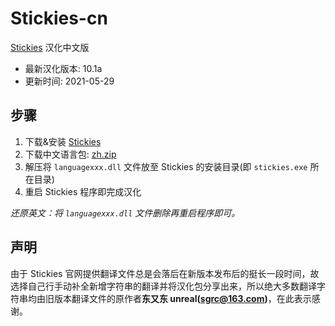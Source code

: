 # Stickies-cn

[Stickies](https://www.zhornsoftware.co.uk/stickies/index.html) 汉化中文版

- 最新汉化版本: 10.1a
- 更新时间: 2021-05-29

## 步骤

1. 下载&安装 [Stickies](https://www.zhornsoftware.co.uk/stickies/download.html)
2. 下载中文语言包: [zh.zip](https://github.com/LightAPIs/Stickies-cn/releases)
3. 解压将 `languagexxx.dll` 文件放至 Stickies 的安装目录(即 `stickies.exe` 所在目录)
4. 重启 Stickies 程序即完成汉化

_还原英文：将 `languagexxx.dll` 文件删除再重启程序即可。_

## 声明

由于 Stickies 官网提供翻译文件总是会落后在新版本发布后的挺长一段时间，故选择自己行手动补全新增字符串的翻译并将汉化包分享出来，所以绝大多数翻译字符串均由旧版本翻译文件的原作者**东又东 unreal(<sgrc@163.com>)**，在此表示感谢。
